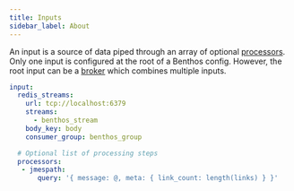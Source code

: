 ```yaml
---
title: Inputs
sidebar_label: About
---
```


An input is a source of data piped through an array of optional [processors][processors]. Only one input is configured at the root of a Benthos config. However, the root input can be a [broker][input.broker] which combines multiple inputs.

```yaml
input:
  redis_streams:
    url: tcp://localhost:6379
    streams:
      - benthos_stream
    body_key: body
    consumer_group: benthos_group

  # Optional list of processing steps
  processors:
   - jmespath:
       query: '{ message: @, meta: { link_count: length(links) } }'
```

[processors]: /docs/components/processors/about
[input.broker]: /docs/components/inputs/broker